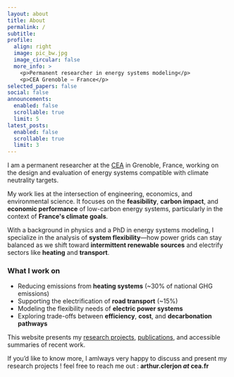 ```yaml
---
layout: about
title: About
permalink: /
subtitle: 
profile:
  align: right
  image: pic_bw.jpg
  image_circular: false
  more_info: >
    <p>Permanent researcher in energy systems modeling</p>
    <p>CEA Grenoble – France</p>
selected_papers: false
social: false
announcements:
  enabled: false
  scrollable: true
  limit: 5
latest_posts:
  enabled: false
  scrollable: true
  limit: 3
---
```


<!-- Hidden h1 for SEO -->
<h1 style="display:none;">Arthur Clerjon – Researcher in Energy Systems Modeling, Climate Policy, Decarbonation in France</h1>

I am a permanent researcher at the [CEA](https://www.cea.fr/) in Grenoble, France, working on the design and evaluation of energy systems compatible with climate neutrality targets.

My work lies at the intersection of engineering, economics, and environmental science. It focuses on the **feasibility**, **carbon impact**, and **economic performance** of low-carbon energy systems, particularly in the context of **France's climate goals**.

With a background in physics and a PhD in energy systems modeling, I specialize in the analysis of **system flexibility**—how power grids can stay balanced as we shift toward **intermittent renewable sources** and electrify sectors like **heating** and **transport**.

### What I work on

- Reducing emissions from **heating systems** (~30% of national GHG emissions)  
- Supporting the electrification of **road transport** (~15%)  
- Modeling the flexibility needs of **electric power systems**  
- Exploring trade-offs between **efficiency**, **cost**, and **decarbonation pathways**  

This website presents my [research projects](/projects/), [publications](/publications/), and accessible summaries of recent work.

If you’d like to know more, I amlways very happy to discuss and present my research projects ! feel free to reach me out : **arthur.clerjon *at* cea.fr**  
